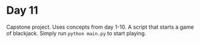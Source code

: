 # Day 11
Capstone project. Uses concepts from day 1-10. 
A script that starts a game of blackjack. 
Simply run `python main.py` to start playing. 
